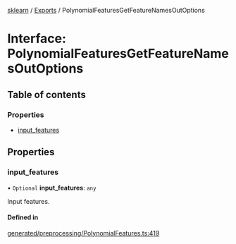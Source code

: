 [sklearn](../readme.md) / [Exports](../modules.md) / PolynomialFeaturesGetFeatureNamesOutOptions

# Interface: PolynomialFeaturesGetFeatureNamesOutOptions

## Table of contents

### Properties

- [input\_features](PolynomialFeaturesGetFeatureNamesOutOptions.md#input_features)

## Properties

### input\_features

• `Optional` **input\_features**: `any`

Input features.

#### Defined in

[generated/preprocessing/PolynomialFeatures.ts:419](https://github.com/transitive-bullshit/scikit-learn-ts/blob/367336a/packages/sklearn/src/generated/preprocessing/PolynomialFeatures.ts#L419)
